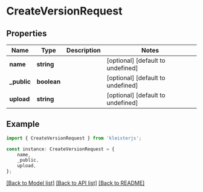 # CreateVersionRequest


## Properties

Name | Type | Description | Notes
------------ | ------------- | ------------- | -------------
**name** | **string** |  | [optional] [default to undefined]
**_public** | **boolean** |  | [optional] [default to undefined]
**upload** | **string** |  | [optional] [default to undefined]

## Example

```typescript
import { CreateVersionRequest } from 'kleisterjs';

const instance: CreateVersionRequest = {
    name,
    _public,
    upload,
};
```

[[Back to Model list]](../README.md#documentation-for-models) [[Back to API list]](../README.md#documentation-for-api-endpoints) [[Back to README]](../README.md)
